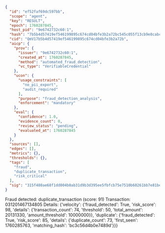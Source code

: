 ```json
{
  "id": "ef52faf69dc597bb",
  "scope": "agent",
  "key": "RESULT",
  "epoch": 1760287845,
  "host_pid": "9e6742732c60:1",
  "hash": "7b5b4d57419ef546199895c674cd04bfe3b2a72bc545c055f13cb9e8cabcf176",
  "cid": "QmV17b5b4d57419ef546199895c674cd04bfe3b2a72b",
  "aicp": {
    "prov": {
      "issuer": "9e6742732c60:1",
      "created_at": 1760287845,
      "method": "automated_fraud_detection",
      "vc_type": "VerifiableCredential"
    },
    "ucon": {
      "usage_constraints": [
        "no_pii_export",
        "audit_required"
      ],
      "purpose": "fraud_detection_analysis",
      "enforcement": "mandatory"
    },
    "eval": {
      "confidence": 1.0,
      "evidence_count": 0,
      "review_status": "pending",
      "evaluated_at": 1760287845
    }
  },
  "sources": [],
  "edges": [],
  "metrics": {},
  "thresholds": {},
  "tags": [
    "fraud",
    "duplicate_transaction",
    "risk_critical"
  ],
  "sig": "315f480ae68f1dd004b0ab31d9b3d395ee5fbfcb75e7510b60261bb7e81be516"
}
```

Fraud detected: duplicate_transaction (score: 91)
Transaction: 031201467134805
Details: {'velocity': {'fraud_detected': True, 'risk_score': 98, 'details': {'transaction_count': 74, 'threshold': 50, 'total_amount': 20131330, 'amount_threshold': 10000000}}, 'duplicate': {'fraud_detected': True, 'risk_score': 85, 'details': {'duplicate_count': 73, 'first_seen': 1760285763, 'matching_hash': 'bc3c56d4b0e7489d'}}}